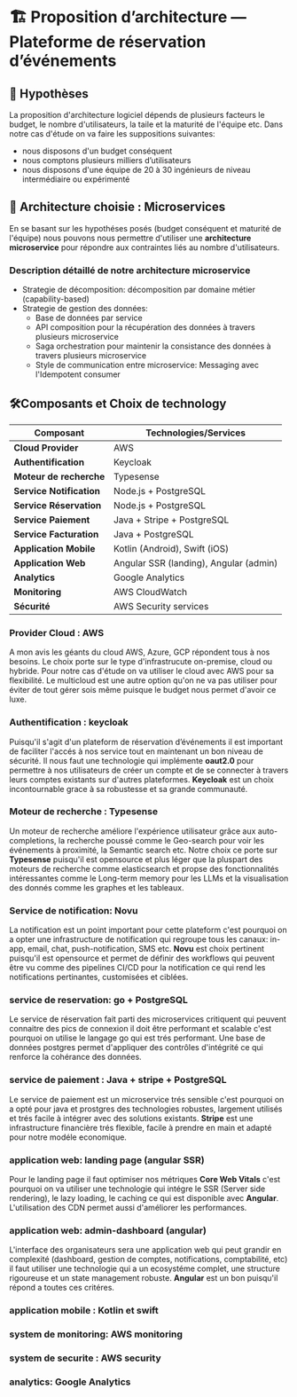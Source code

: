 # 🏗️ Proposition d’architecture — Plateforme de réservation d’événements
## 📌 Hypothèses
La proposition d'architecture logiciel dépends de plusieurs facteurs le budget, le nombre d'utilisateurs, la taile et la maturité de l'équipe etc. Dans notre cas d'étude on va faire les suppositions suivantes:
- nous disposons d'un budget conséquent
- nous comptons plusieurs milliers d’utilisateurs
- nous disposons d'une équipe de 20 à 30 ingénieurs de niveau intermédiaire ou expérimenté

## 🧩 Architecture choisie : Microservices
En se basant sur les hypothéses posés (budget conséquent et maturité de l'équipe) nous pouvons nous permettre d'utiliser une **architecture microservice** pour répondre aux contraintes liés au nombre d'utilisateurs.
### Description détaillé de notre architecture microservice
- Strategie de décomposition: décomposition par domaine métier (capability-based)
- Strategie de gestion des données:
    * Base de données par service
    * API composition pour la récupération des données à travers plusieurs microservice
    * Saga orchestration pour maintenir la consistance des données à travers plusieurs microservice
    * Style de communication entre microservice: Messaging avec l'Idempotent consumer


## 🛠️Composants et Choix de technology

| Composant                | Technologies/Services                  |
| ------------------------ | -------------------------------------- |
| **Cloud Provider**       | AWS                                    |
| **Authentification**     | Keycloak                               |
| **Moteur de recherche**  | Typesense                              |
| **Service Notification** | Node.js + PostgreSQL                   |
| **Service Réservation**  | Node.js + PostgreSQL                   |
| **Service Paiement**     | Java + Stripe + PostgreSQL             |
| **Service Facturation**  | Java + PostgreSQL                      |
| **Application Mobile**   | Kotlin (Android), Swift (iOS)          |
| **Application Web**      | Angular SSR (landing), Angular (admin) |
| **Analytics**            | Google Analytics                       |
| **Monitoring**           | AWS CloudWatch                         |
| **Sécurité**             | AWS Security services                  |

### Provider Cloud : AWS
A mon avis les géants du cloud AWS, Azure, GCP répondent tous à nos besoins. Le choix porte sur le type d'infrastrucute on-premise, cloud ou hybride. Pour notre cas d'étude on va utiliser le cloud avec AWS pour sa flexibilité. Le multicloud est une autre option qu'on ne va pas utiliser pour éviter de tout gérer sois même puisque le budget nous permet d'avoir ce luxe.

### Authentification : keycloak
Puisqu'il s'agit d'un plateform de réservation d’événements il est important de faciliter l'accés à nos service tout en maintenant un bon niveau de sécurité. Il nous faut une technologie qui implémente **oaut2.0** pour permettre à nos utilisateurs de créer un compte et de se connecter à travers leurs comptes existants sur d'autres plateformes. **Keycloak** est un choix incontournable grace à sa robustesse et sa grande communauté.

### Moteur de recherche : Typesense
Un moteur de recherche améliore l'expérience utilisateur grâce aux auto-completions, la recherche poussé comme le Geo-search pour voir les événements à proximité, la Semantic search  etc. Notre choix ce porte sur **Typesense** puisqu'il est opensource et plus léger que la pluspart des moteurs de recherche comme elasticsearch et propse des fonctionnalités intéressantes comme le Long-term memory pour les LLMs et la visualisation des donnés comme les graphes et les tableaux. 

### Service de notification: Novu
La notification est un point important pour cette plateform c'est pourquoi on a opter une infrastructure de notification qui regroupe tous les canaux: in-app, email, chat, push-notification, SMS etc. **Novu** est choix pertinent puisqu'il est opensource et permet de définir des workflows qui peuvent être vu comme des pipelines CI/CD pour la notification ce qui rend les notifications pertinantes, customisées et ciblées.

### service de reservation: go + PostgreSQL
Le service de réservation fait parti des microservices critiquent qui peuvent connaitre des pics de connexion il doit être performant et scalable c'est pourquoi on utilise le langage go qui est trés performant. Une base de données postgres permet d'appliquer des contrôles d'intégrité ce qui renforce la cohérance des données.

### service de paiement : Java + stripe + PostgreSQL
Le service de paiement est un microservice trés sensible c'est pourquoi on a opté pour java et prostgres des technologies robustes, largement utilisés et trés facile à intégrer avec des solutions existants. **Stripe** est une infrastructure financière trés flexible, facile à prendre en main et adapté pour notre modéle economique.

### application web: landing page (angular SSR)
Pour le landing page il faut optimiser nos métriques **Core Web Vitals** c'est pourquoi on va utiliser une technologie qui intégre le SSR (Server side rendering), le lazy loading, le caching ce qui est disponible avec **Angular**. L'utilisation des CDN permet aussi d'améliorer les performances.

### application web: admin-dashboard (angular)
L'interface des organisateurs sera une application web qui peut grandir en complexité (dashboard, gestion de comptes, notifications, comptabilité, etc) il faut utiliser une technologie qui a un ecosystéme complet, une structure rigoureuse et un state management robuste. **Angular** est un bon puisqu'il répond a toutes ces critéres.

### application mobile :  Kotlin et  swift


### system de monitoring: AWS monitoring 
### system de securite : AWS security 
### analytics:  Google Analytics 
